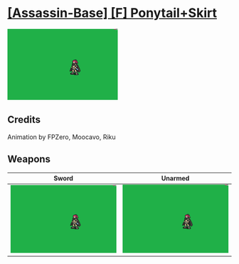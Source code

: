 # [\[Assassin-Base\] \[F\] Ponytail+Skirt](./%5BAssassin-Base%5D%20%5BF%5D%20Ponytail+Skirt)

<img src="./1.%20Sword/Sword_000.png" alt="[Assassin-Base] [F] Ponytail+Skirt standing" />

## Credits

Animation by FPZero, Moocavo, Riku

## Weapons


|Sword |Unarmed |
|  :---: | :---: |
| <img alt="Sword animation" src="./1.%20Sword/Sword.gif" /> | <img alt="Unarmed animation" src="./8.%20Unarmed/Unarmed.gif" /> |
